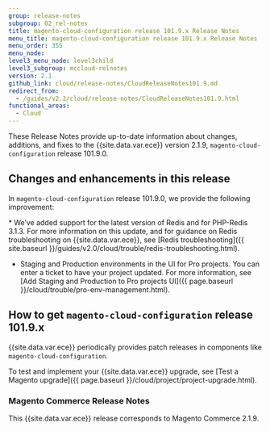 ```yaml
---
group: release-notes
subgroup: 02_rel-notes
title: magento-cloud-configuration release 101.9.x Release Notes
menu_title: magento-cloud-configuration release 101.9.x Release Notes
menu_order: 355
menu_node:
level3_menu_node: level3child
level3_subgroup: mccloud-relnotes
version: 2.1
github_link: cloud/release-notes/CloudReleaseNotes101.9.md
redirect_from:
  - /guides/v2.2/cloud/release-notes/CloudReleaseNotes101.9.html
functional_areas:
  - Cloud
---
```


These Release Notes provide up-to-date information about changes, additions, and fixes to the {{site.data.var.ece}} version 2.1.9, `magento-cloud-configuration` release 101.9.0.

## Changes and enhancements in this release

In `magento-cloud-configuration` release 101.9.0, we provide the following improvement:


<!--- MAGECLOUD-1005 -->* We’ve added support for the latest version of Redis and for PHP-Redis 3.1.3. For more information on this update, and for guidance on Redis troubleshooting on {{site.data.var.ece}}, see [Redis troubleshooting]({{ site.baseurl }}/guides/v2.0/cloud/trouble/redis-troubleshooting.html).

* Staging and Production environments in the UI for Pro projects. You can enter a ticket to have your project updated. For more information, see [Add Staging and Production to Pro projects UI]({{ page.baseurl }}/cloud/trouble/pro-env-management.html).


## How to get `magento-cloud-configuration` release 101.9.x
{{site.data.var.ece}} periodically provides patch releases in components like `magento-cloud-configuration`.

To test and implement your {{site.data.var.ece}} upgrade, see [Test a Magento upgrade]({{ page.baseurl }}/cloud/project/project-upgrade.html).

### Magento Commerce Release Notes

This {{site.data.var.ece}} release corresponds to Magento Commerce 2.1.9.
